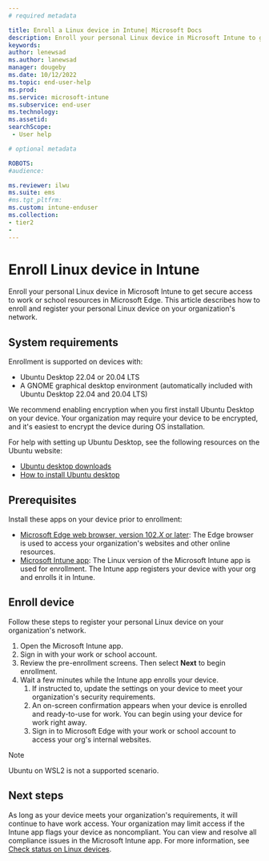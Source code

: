 ```yaml
---
# required metadata

title: Enroll a Linux device in Intune| Microsoft Docs
description: Enroll your personal Linux device in Microsoft Intune to get secure access to work or school resources in Microsoft Edge. 
keywords:
author: lenewsad
ms.author: lanewsad
manager: dougeby
ms.date: 10/12/2022
ms.topic: end-user-help
ms.prod:
ms.service: microsoft-intune
ms.subservice: end-user
ms.technology:
ms.assetid: 
searchScope:
 - User help

# optional metadata

ROBOTS:  
#audience:

ms.reviewer: ilwu
ms.suite: ems
#ms.tgt_pltfrm:
ms.custom: intune-enduser
ms.collection:
- tier2
- 
---
```



# Enroll Linux device in Intune

Enroll your personal Linux device in Microsoft Intune to get secure access to work or school resources in Microsoft Edge. This article describes how to enroll and register your personal Linux device on your organization's network.    

## System requirements  
Enrollment is supported on devices with:  

* Ubuntu Desktop 22.04 or 20.04 LTS
* A GNOME graphical desktop environment (automatically included with Ubuntu Desktop 22.04 and 20.04 LTS)  

We recommend enabling encryption when you first install Ubuntu Desktop on your device. Your organization may require your device to be encrypted, and it's easiest to encrypt the device during OS installation. 

For help with setting up Ubuntu Desktop, see the following resources on the Ubuntu website:   

   * [Ubuntu desktop downloads](https://ubuntu.com/download/desktop) 
   * [How to install Ubuntu desktop](https://ubuntu.com/tutorials/install-ubuntu-desktop#1-overview)  

## Prerequisites  
Install these apps on your device prior to enrollment:  

* [Microsoft Edge web browser, version 102.*X* or later](https://www.microsoft.com/edge): The Edge browser is used to access your organization's websites and other online resources.  
* [Microsoft Intune app](microsoft-intune-app-linux.md): The Linux version of the Microsoft Intune app is used for enrollment. The Intune app registers your device with your org and enrolls it in Intune.   

## Enroll device  
Follow these steps to register your personal Linux device on your organization's network.  

1. Open the Microsoft Intune app.  
2. Sign in with your work or school account.    
3. Review the pre-enrollment screens. Then select **Next** to begin enrollment. 
4. Wait a few minutes while the Intune app enrolls your device. 
   1. If instructed to, update the settings on your device to meet your organization's security requirements.   
   2.  An on-screen confirmation appears when your device is enrolled and ready-to-use for work. You can begin using your device for work right away. 
   3. Sign in to Microsoft Edge with your work or school account to access your org's internal websites.   

> [!NOTE]
> Ubuntu on WSL2 is not a supported scenario.  

## Next steps
As long as your device meets your organization's requirements, it will continue to have work access. Your organization may limit access if the Intune app flags your device as noncompliant. You can view and resolve all compliance issues in the Microsoft Intune app. For more information, see [Check status on Linux devices](check-status-linux.md).  
